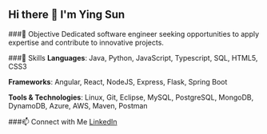 ## Hi there 👋 I'm Ying Sun

###🌟 Objective
Dedicated software engineer seeking opportunities to apply expertise and contribute to innovative projects.

###🔧 Skills
**Languages**: Java, Python, JavaScript, Typescript, SQL, HTML5, CSS3

**Frameworks**: Angular, React, NodeJS, Express, Flask, Spring Boot

**Tools & Technologies**: Linux, Git, Eclipse, MySQL, PostgreSQL, MongoDB, DynamoDB, Azure, AWS, Maven, Postman

###📫 Connect with Me
[LinkedIn](https://www.linkedin.com/in/ying-jessica-sun/)

<!--
**YingCoding1/YingCoding1** is a ✨ _special_ ✨ repository because its `README.md` (this file) appears on your GitHub profile.

Here are some ideas to get you started:

- 🔭 I’m currently working on ...
- 🌱 I’m currently learning ...
- 👯 I’m looking to collaborate on ...
- 🤔 I’m looking for help with ...
- 💬 Ask me about ...
- 📫 How to reach me: ...
- 😄 Pronouns: ...
- ⚡ Fun fact: ...
-->
